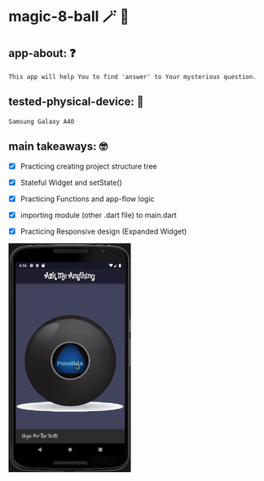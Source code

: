 # magic-8-ball 🪄 🎱

## app-about: ❓

    This app will help You to find 'answer' to Your mysterious question.

## tested-physical-device: 📲

    Samsung Galaxy A40

## main takeaways: 🤓

- [x] Practicing creating project structure tree

- [x] Stateful Widget and setState()

- [x] Practicing Functions and app-flow logic

- [x] importing module (other .dart file) to main.dart

- [x] Practicing Responsive design (Expanded Widget)

![app-demo](demo/8-ball-demo.gif)
